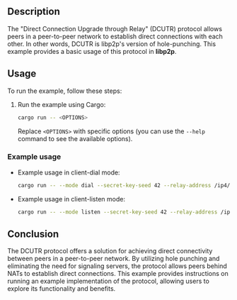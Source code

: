 ## Description

The "Direct Connection Upgrade through Relay" (DCUTR) protocol allows peers in a peer-to-peer network to establish direct connections with each other.
In other words, DCUTR is libp2p's version of hole-punching.
This example provides a basic usage of this protocol in **libp2p**.

## Usage

To run the example, follow these steps:

1. Run the example using Cargo:
   ```sh
   cargo run -- <OPTIONS>
   ```
   Replace `<OPTIONS>` with specific options (you can use the `--help` command to see the available options).

### Example usage

- Example usage in client-dial mode:
	```sh
	cargo run -- --mode dial --secret-key-seed 42 --relay-address /ip4/127.0.0.1/tcp/12345 --remote-peer-id <REMOTE_PEER_ID>
	```

- Example usage in client-listen mode:
	```sh
	cargo run -- --mode listen --secret-key-seed 42 --relay-address /ip4/127.0.0.1/tcp/12345
	```

## Conclusion

The DCUTR protocol offers a solution for achieving direct connectivity between peers in a peer-to-peer network.
By utilizing hole punching and eliminating the need for signaling servers, the protocol allows peers behind NATs to establish direct connections.
This example provides instructions on running an example implementation of the protocol, allowing users to explore its functionality and benefits.
